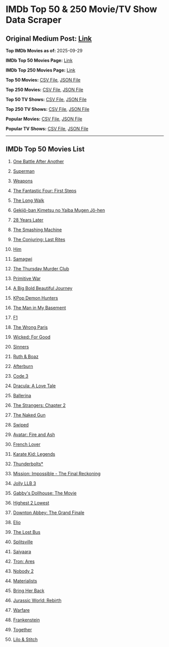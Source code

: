 # IMDb Top 50 & 250 Movie/TV Show Data Scraper

## Original Medium Post: [Link](https://medium.com/@nishantsahoo/which-movie-should-i-watch-5c83a3c0f5b1)

**Top IMDb Movies as of:** 2025-09-29

**IMDb Top 50 Movies Page:** [Link](https://www.imdb.com/search/title/?title_type=feature&release_date=2025-01-01,2025-12-31)

**IMDb Top 250 Movies Page:** [Link](https://www.imdb.com/chart/top/)

**Top 50 Movies:** [CSV File](/data/top50/movies.csv), [JSON File](/data/top50/movies.json)

**Top 250 Movies:** [CSV File](/data/top250/movies.csv), [JSON File](/data/top250/movies.json)

**Top 50 TV Shows:** [CSV File](/data/top50/shows.csv), [JSON File](/data/top50/shows.json)

**Top 250 TV Shows:** [CSV File](/data/top250/shows.csv), [JSON File](/data/top250/shows.json)

**Popular Movies:** [CSV File](/data/popular/movies.csv), [JSON File](/data/popular/movies.json)

**Popular TV Shows:** [CSV File](/data/popular/shows.csv), [JSON File](/data/popular/shows.json)

---

## IMDb Top 50 Movies List

1. [One Battle After Another](https://www.imdb.com/title/tt30144839/)

2. [Superman](https://www.imdb.com/title/tt5950044/)

3. [Weapons](https://www.imdb.com/title/tt26581740/)

4. [The Fantastic Four: First Steps](https://www.imdb.com/title/tt10676052/)

5. [The Long Walk](https://www.imdb.com/title/tt10374610/)

6. [Gekijô-ban Kimetsu no Yaiba Mugen Jô-hen](https://www.imdb.com/title/tt32820897/)

7. [28 Years Later](https://www.imdb.com/title/tt10548174/)

8. [The Smashing Machine](https://www.imdb.com/title/tt11214558/)

9. [The Conjuring: Last Rites](https://www.imdb.com/title/tt22898462/)

10. [Him](https://www.imdb.com/title/tt20990442/)

11. [Samagwi](https://www.imdb.com/title/tt33312131/)

12. [The Thursday Murder Club](https://www.imdb.com/title/tt12001534/)

13. [Primitive War](https://www.imdb.com/title/tt18312380/)

14. [A Big Bold Beautiful Journey](https://www.imdb.com/title/tt13650700/)

15. [KPop Demon Hunters](https://www.imdb.com/title/tt14205554/)

16. [The Man in My Basement](https://www.imdb.com/title/tt12619462/)

17. [F1](https://www.imdb.com/title/tt16311594/)

18. [The Wrong Paris](https://www.imdb.com/title/tt33039440/)

19. [Wicked: For Good](https://www.imdb.com/title/tt19847976/)

20. [Sinners](https://www.imdb.com/title/tt31193180/)

21. [Ruth & Boaz](https://www.imdb.com/title/tt32306048/)

22. [Afterburn](https://www.imdb.com/title/tt1210027/)

23. [Code 3](https://www.imdb.com/title/tt26394837/)

24. [Dracula: A Love Tale](https://www.imdb.com/title/tt31434030/)

25. [Ballerina](https://www.imdb.com/title/tt7181546/)

26. [The Strangers: Chapter 2](https://www.imdb.com/title/tt28671344/)

27. [The Naked Gun](https://www.imdb.com/title/tt3402138/)

28. [Swiped](https://www.imdb.com/title/tt31909270/)

29. [Avatar: Fire and Ash](https://www.imdb.com/title/tt1757678/)

30. [French Lover](https://www.imdb.com/title/tt32360696/)

31. [Karate Kid: Legends](https://www.imdb.com/title/tt1674782/)

32. [Thunderbolts\*](https://www.imdb.com/title/tt20969586/)

33. [Mission: Impossible - The Final Reckoning](https://www.imdb.com/title/tt9603208/)

34. [Jolly LLB 3](https://www.imdb.com/title/tt27996020/)

35. [Gabby's Dollhouse: The Movie](https://www.imdb.com/title/tt32214143/)

36. [Highest 2 Lowest](https://www.imdb.com/title/tt31194612/)

37. [Downton Abbey: The Grand Finale](https://www.imdb.com/title/tt31888477/)

38. [Elio](https://www.imdb.com/title/tt4900148/)

39. [The Lost Bus](https://www.imdb.com/title/tt21103218/)

40. [Splitsville](https://www.imdb.com/title/tt33247023/)

41. [Saiyaara](https://www.imdb.com/title/tt28037987/)

42. [Tron: Ares](https://www.imdb.com/title/tt6604188/)

43. [Nobody 2](https://www.imdb.com/title/tt28996126/)

44. [Materialists](https://www.imdb.com/title/tt30253473/)

45. [Bring Her Back](https://www.imdb.com/title/tt32246771/)

46. [Jurassic World: Rebirth](https://www.imdb.com/title/tt31036941/)

47. [Warfare](https://www.imdb.com/title/tt31434639/)

48. [Frankenstein](https://www.imdb.com/title/tt1312221/)

49. [Together](https://www.imdb.com/title/tt31184028/)

50. [Lilo & Stitch](https://www.imdb.com/title/tt11655566/)
